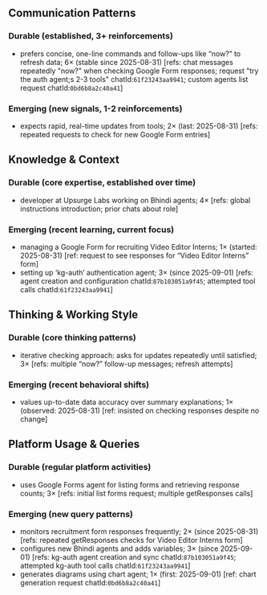 ## Communication Patterns
### Durable (established, 3+ reinforcements)
- prefers concise, one-line commands and follow-ups like “now?” to refresh data; 6× (stable since 2025-08-31) [refs: chat messages repeatedly "now?" when checking Google Form responses; request "try the auth agent;s 2-3 tools" chatId:`61f23243aa9941`; custom agents list request chatId:`0bd6b8a2c40a41`]

### Emerging (new signals, 1-2 reinforcements)
- expects rapid, real-time updates from tools; 2× (last: 2025-08-31) [refs: repeated requests to check for new Google Form entries]

## Knowledge & Context
### Durable (core expertise, established over time)
- developer at Upsurge Labs working on Bhindi agents; 4× [refs: global instructions introduction; prior chats about role]

### Emerging (recent learning, current focus)
- managing a Google Form for recruiting Video Editor Interns; 1× (started: 2025-08-31) [ref: request to see responses for “Video Editor Interns” form]
- setting up ‘kg-auth’ authentication agent; 3× (since 2025-09-01) [refs: agent creation and configuration chatId:`87b103051a9f45`; attempted tool calls chatId:`61f23243aa9941`]

## Thinking & Working Style
### Durable (core thinking patterns)
- iterative checking approach: asks for updates repeatedly until satisfied; 3× [refs: multiple “now?” follow-up messages; refresh attempts]

### Emerging (recent behavioral shifts)
- values up-to-date data accuracy over summary explanations; 1× (observed: 2025-08-31) [ref: insisted on checking responses despite no change]

## Platform Usage & Queries
### Durable (regular platform activities)
- uses Google Forms agent for listing forms and retrieving response counts; 3× [refs: initial list forms request; multiple getResponses calls]

### Emerging (new query patterns)
- monitors recruitment form responses frequently; 2× (since 2025-08-31) [refs: repeated getResponses checks for Video Editor Interns form]
- configures new Bhindi agents and adds variables; 3× (since 2025-09-01) [refs: kg-auth agent creation and sync chatId:`87b103051a9f45`; attempted kg-auth tool calls chatId:`61f23243aa9941`]
- generates diagrams using chart agent; 1× (first: 2025-09-01) [ref: chart generation request chatId:`0bd6b8a2c40a41`]